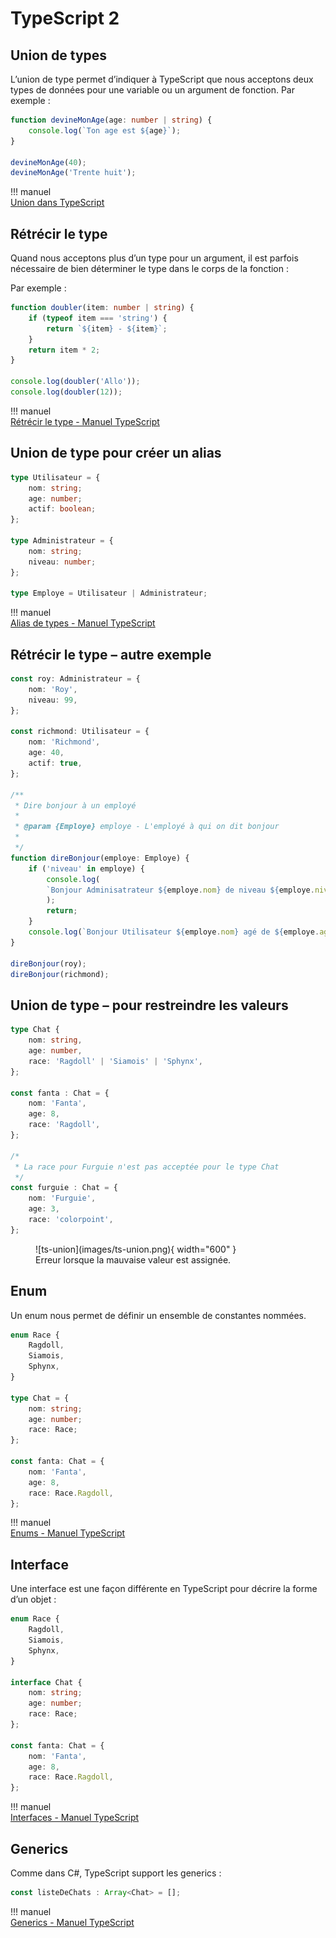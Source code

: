 # TypeScript 2  

## Union de types  

L’union de type permet d’indiquer à TypeScript que nous acceptons deux types de données pour une variable ou un argument de fonction. Par exemple :  

``` ts title="union.ts"
function devineMonAge(age: number | string) {
    console.log(`Ton age est ${age}`);
}

devineMonAge(40);
devineMonAge('Trente huit');

```

!!! manuel  
    [Union dans TypeScript](https://www.typescriptlang.org/docs/handbook/typescript-in-5-minutes-func.html#unions)  



## Rétrécir le type  

Quand nous acceptons plus d’un type pour un argument, il est parfois nécessaire de bien déterminer le type dans le corps de la fonction :  

Par exemple :  

``` ts title="retrecir.ts"
function doubler(item: number | string) {
    if (typeof item === 'string') {
        return `${item} - ${item}`;
    }   
    return item * 2;
}

console.log(doubler('Allo'));
console.log(doubler(12));
```  

!!! manuel  
    [Rétrécir le type - Manuel TypeScript](https://www.typescriptlang.org/docs/handbook/2/narrowing.html)  



## Union de type pour créer un alias  

``` ts title="alias.ts"
type Utilisateur = {
    nom: string;
    age: number;
    actif: boolean;
};

type Administrateur = {
    nom: string;
    niveau: number;
};

type Employe = Utilisateur | Administrateur;

```

!!! manuel  
    [Alias de types - Manuel TypeScript](https://www.typescriptlang.org/docs/handbook/declaration-files/by-example.html#reusable-types-type-aliases)  


## Rétrécir le type – autre exemple  

``` ts title="retrecir2.ts"
const roy: Administrateur = {
    nom: 'Roy',
    niveau: 99,
};

const richmond: Utilisateur = {
    nom: 'Richmond',
    age: 40,
    actif: true,
};

/**
 * Dire bonjour à un employé
 * 
 * @param {Employe} employe - L'employé à qui on dit bonjour 
 * 
 */
function direBonjour(employe: Employe) {
    if ('niveau' in employe) {
        console.log(
        `Bonjour Adminisatrateur ${employe.nom} de niveau ${employe.niveau}`
        );
        return;
    }
    console.log(`Bonjour Utilisateur ${employe.nom} agé de ${employe.age} ans`);
}

direBonjour(roy);
direBonjour(richmond);

```

## Union de type – pour restreindre les valeurs  

``` ts title="chat.ts"
type Chat {
    nom: string,
    age: number,
    race: 'Ragdoll' | 'Siamois' | 'Sphynx',
};

const fanta : Chat = {
    nom: 'Fanta',
    age: 8,
    race: 'Ragdoll',
};

/*
 * La race pour Furguie n'est pas acceptée pour le type Chat
 */
const furguie : Chat = {
    nom: 'Furguie',
    age: 3,
    race: 'colorpoint',
};

```

<figure markdown>
  ![ts-union](images/ts-union.png){ width="600" }
  <figcaption>Erreur lorsque la mauvaise valeur est assignée.</figcaption>
</figure>

## Enum  

Un enum nous permet de définir un ensemble de constantes nommées.  

``` ts title="race.ts"
enum Race {
    Ragdoll,
    Siamois,
    Sphynx,
}

type Chat = {
    nom: string;
    age: number;
    race: Race;
};

const fanta: Chat = {
    nom: 'Fanta',
    age: 8,
    race: Race.Ragdoll,
};

```

!!! manuel  
    [Enums - Manuel TypeScript](https://www.typescriptlang.org/docs/handbook/enums.html#handbook-content)  


## Interface  

Une interface est une façon différente en TypeScript pour décrire la forme d’un objet :  

``` ts title="race.ts"
enum Race {
    Ragdoll,
    Siamois,
    Sphynx,
}

interface Chat {
    nom: string;
    age: number;
    race: Race;
};

const fanta: Chat = {
    nom: 'Fanta',
    age: 8,
    race: Race.Ragdoll,
};

```

!!! manuel  
    [Interfaces - Manuel TypeScript](https://www.typescriptlang.org/docs/handbook/declaration-files/by-example.html#reusable-types-interfaces)  


## Generics  

Comme dans C#, TypeScript support les generics :  

``` ts title="generics.ts"
const listeDeChats : Array<Chat> = [];
```

!!! manuel  
    [Generics - Manuel TypeScript](https://www.typescriptlang.org/docs/handbook/2/generics.html#handbook-content)  


